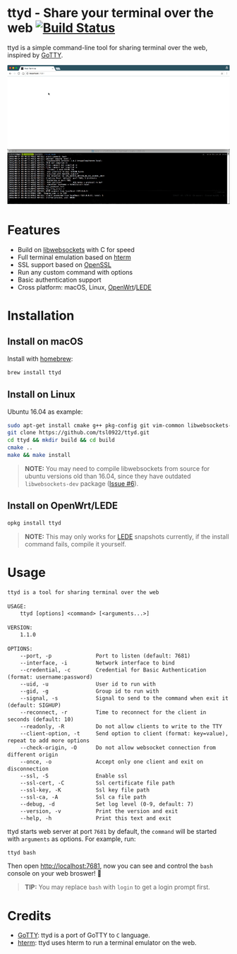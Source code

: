 # ttyd - Share your terminal over the web [![Build Status](https://travis-ci.org/tsl0922/ttyd.svg?branch=master)](https://travis-ci.org/tsl0922/ttyd)

ttyd is a simple command-line tool for sharing terminal over the web, inspired by [GoTTY](https://github.com/yudai/gotty).

![screenshot](screenshot.gif)

# Features

- Build on [libwebsockets](https://libwebsockets.org) with C for speed
- Full terminal emulation based on [hterm](https://chromium.googlesource.com/apps/libapps/+/HEAD/hterm)
- SSL support based on [OpenSSL](https://www.openssl.org)
- Run any custom command with options
- Basic authentication support
- Cross platform: macOS, Linux, [OpenWrt](https://openwrt.org)/[LEDE](https://www.lede-project.org)

# Installation

## Install on macOS

Install with [homebrew](http://brew.sh):

```bash
brew install ttyd
```

## Install on Linux

Ubuntu 16.04 as example:

```bash
sudo apt-get install cmake g++ pkg-config git vim-common libwebsockets-dev libjson-c-dev libssl-dev
git clone https://github.com/tsl0922/ttyd.git
cd ttyd && mkdir build && cd build
cmake ..
make && make install
```

> **NOTE:** You may need to compile libwebsockets from source for ubuntu versions old than 16.04, since they have outdated `libwebsockets-dev` package ([Issue #6](https://github.com/tsl0922/ttyd/issues/6)).

## Install on OpenWrt/LEDE

```bash
opkg install ttyd
```

> **NOTE:** This may only works for [LEDE](https://www.lede-project.org) snapshots currently, if the install command fails, compile it yourself.

# Usage

```
ttyd is a tool for sharing terminal over the web

USAGE:
    ttyd [options] <command> [<arguments...>]

VERSION:
    1.1.0

OPTIONS:
    --port, -p              Port to listen (default: 7681)
    --interface, -i         Network interface to bind
    --credential, -c        Credential for Basic Authentication (format: username:password)
    --uid, -u               User id to run with
    --gid, -g               Group id to run with
    --signal, -s            Signal to send to the command when exit it (default: SIGHUP)
    --reconnect, -r         Time to reconnect for the client in seconds (default: 10)
    --readonly, -R          Do not allow clients to write to the TTY
    --client-option, -t     Send option to client (format: key=value), repeat to add more options
    --check-origin, -O      Do not allow websocket connection from different origin
    --once, -o              Accept only one client and exit on disconnection
    --ssl, -S               Enable ssl
    --ssl-cert, -C          Ssl certificate file path
    --ssl-key, -K           Ssl key file path
    --ssl-ca, -A            Ssl ca file path
    --debug, -d             Set log level (0-9, default: 7)
    --version, -v           Print the version and exit
    --help, -h              Print this text and exit
```

ttyd starts web server at port `7681` by default, the `command` will be started with `arguments` as options. For example, run:

```bash
ttyd bash
```
Then open <http://localhost:7681>, now you can see and control the `bash` console on your web broswer! :tada: 

> **TIP:** You may replace `bash` with `login` to get a login prompt first.

# Credits

- [GoTTY](https://github.com/yudai/gotty): ttyd is a port of GoTTY to `C` language.
- [hterm](https://chromium.googlesource.com/apps/libapps/+/HEAD/hterm): ttyd uses hterm to run a terminal emulator on the web.